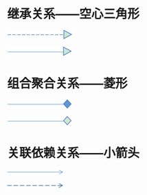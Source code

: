 # 继承关系——空心三角形

![](/assets/jicheng.png)

![](/assets/fanhua.png)


# 组合聚合关系——菱形
![](/assets/zuhe.png)

![](/assets/juhe.png)

# 关联依赖关系——小箭头
![](/assets/guanlian.png)

![](/assets/yilai.png)